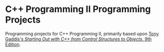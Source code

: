 # C++ Programming II Programming Projects
Programming projects for C++ Programming II, primarily based upon [Tony Gaddis's _Starting Out with C++ from Control Structures to Objects_, 9th Edition](https://www.pearson.com/us/higher-education/program/Gaddis-Starting-Out-with-C-from-Control-Structures-to-Objects-Plus-My-Lab-Programming-with-Pearson-e-Text-Access-Card-Package-9th-Edition/PGM335156.html).
